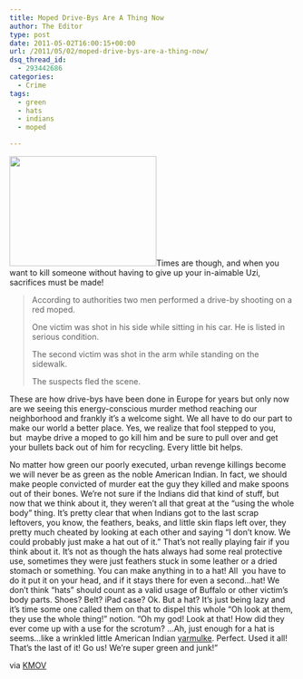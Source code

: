```yaml
---
title: Moped Drive-Bys Are A Thing Now
author: The Editor
type: post
date: 2011-05-02T16:00:15+00:00
url: /2011/05/02/moped-drive-bys-are-a-thing-now/
dsq_thread_id:
  - 293442686
categories:
  - Crime
tags:
  - green
  - hats
  - indians
  - moped

---
```

[<img class="alignright size-full wp-image-9801" title="images-1" src="http://media.punchingkitty.com/wordpress/2011/05/images-1.jpeg" alt="" width="259" height="194" />][1]Times are though, and when you want to kill someone without having to give up your in-aimable Uzi, sacrifices must be made!

> According to authorities two men performed a drive-by shooting on a red moped.
> 
> One victim was shot in his side while sitting in his car. He is listed in serious condition.
> 
> The second victim was shot in the arm while standing on the sidewalk.
> 
> The suspects fled the scene.

These are how drive-bys have been done in Europe for years but only now are we seeing this energy-conscious murder method reaching our neighborhood and frankly it&#8217;s a welcome sight. We all have to do our part to make our world a better place. Yes, we realize that fool stepped to you, but  maybe drive a moped to go kill him and be sure to pull over and get your bullets back out of him for recycling. Every little bit helps.

No matter how green our poorly executed, urban revenge killings become we will never be as green as the noble American Indian. In fact, we should make people convicted of murder eat the guy they killed and make spoons out of their bones. We&#8217;re not sure if the Indians did that kind of stuff, but now that we think about it, they weren&#8217;t all that great at the &#8220;using the whole body&#8221; thing. It&#8217;s pretty clear that when Indians got to the last scrap leftovers, you know, the feathers, beaks, and little skin flaps left over, they pretty much cheated by looking at each other and saying &#8220;I don&#8217;t know. We could probably just make a hat out of it.&#8221; That&#8217;s not really playing fair if you think about it. It&#8217;s not as though the hats always had some real protective use, sometimes they were just feathers stuck in some leather or a dried stomach or something. You can make anything in to a hat! All  you have to do it put it on your head, and if it stays there for even a second&#8230;hat! We don&#8217;t think &#8220;hats&#8221; should count as a valid usage of Buffalo or other victim&#8217;s body parts. Shoes? Belt? iPad case? Ok. But a hat? It&#8217;s just being lazy and it&#8217;s time some one called them on that to dispel this whole &#8220;Oh look at them, they use the whole thing!&#8221; notion. &#8220;Oh my god! Look at that! How did they ever come up with a use for the scrotum? &#8230;Ah, just enough for a hat is seems&#8230;like a wrinkled little American Indian <a href="http://en.wikipedia.org/wiki/Kippah" target="_blank">yarmulke</a>. Perfect. Used it all! That&#8217;s the last of it! Go us! We&#8217;re super green and junk!&#8221;

via <a href="http://www.kmov.com/news/local/Two-men-injured-in-moped-drive-by-121051889.html" target="_blank">KMOV</a>

 [1]: http://media.punchingkitty.com/wordpress/2011/05/images-1.jpeg